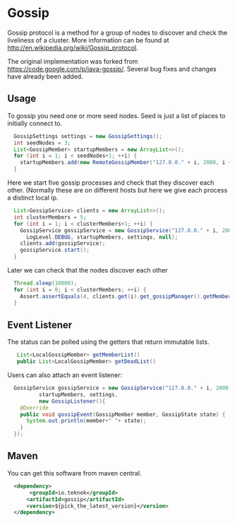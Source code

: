 # Gossip

Gossip protocol is a method for a group of nodes to discover and check the liveliness of a cluster. More information can be found at http://en.wikipedia.org/wiki/Gossip_protocol.

The original implementation was forked from https://code.google.com/p/java-gossip/. Several bug fixes and changes have already been added.

Usage
-----

To gossip you need one or more seed nodes. Seed is just a list of places to initially connect to.

```java
  GossipSettings settings = new GossipSettings();
  int seedNodes = 3;
  List<GossipMember> startupMembers = new ArrayList<>();
  for (int i = 1; i < seedNodes+1; ++i) {
    startupMembers.add(new RemoteGossipMember("127.0.0." + i, 2000, i + ""));
  }
```

Here we start five gossip processes and check that they discover each other. (Normally these are on different hosts but here we give each process a distinct local ip.

```java
  List<GossipService> clients = new ArrayList<>();
  int clusterMembers = 5;
  for (int i = 1; i < clusterMembers+1; ++i) {
    GossipService gossipService = new GossipService("127.0.0." + i, 2000, i + "",
      LogLevel.DEBUG, startupMembers, settings, null);
    clients.add(gossipService);
    gossipService.start();
  }
```

Later we can check that the nodes discover each other

```java
  Thread.sleep(10000);
  for (int i = 0; i < clusterMembers; ++i) {
    Assert.assertEquals(4, clients.get(i).get_gossipManager().getMemberList().size());
  }
```

Event Listener
------

The status can be polled using the getters that return immutable lists.

```java
   List<LocalGossipMember> getMemberList()
   public List<LocalGossipMember> getDeadList()
```

Users can also attach an event listener:

```java
  GossipService gossipService = new GossipService("127.0.0." + i, 2000, i + "", LogLevel.DEBUG,
          startupMembers, settings,
          new GossipListener(){
    @Override
    public void gossipEvent(GossipMember member, GossipState state) {
      System.out.println(member+" "+ state);
    }
  });
```


Maven
------


You can get this software from maven central.

```xml
  <dependency>
       <groupId>io.teknek</groupId>
      <artifactId>gossip</artifactId>
      <version>${pick_the_latest_version}</version>
  </dependency>
```
